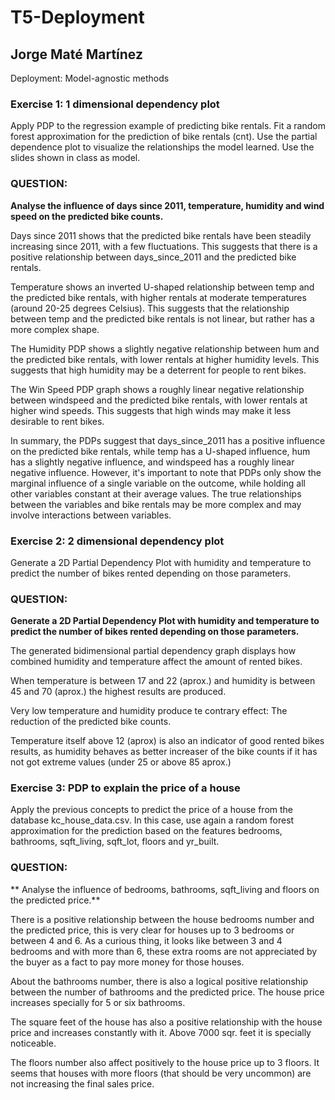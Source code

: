 # T5-Deployment
## Jorge Maté Martínez
Deployment: Model-agnostic methods

### Exercise 1: 1 dimensional dependency plot
Apply PDP to the regression example of predicting bike rentals. Fit a random forest approximation for the prediction of bike rentals (cnt). Use the partial dependence plot to visualize the relationships the model learned. Use the slides shown in class as model.  

### QUESTION:
**Analyse the influence of days since 2011, temperature, humidity and wind speed on the predicted bike counts.**

Days since 2011 shows that the predicted bike rentals have been steadily increasing since 2011, with a few fluctuations. This suggests that there is a positive relationship between days_since_2011 and the predicted bike rentals.

Temperature shows an inverted U-shaped relationship between temp and the predicted bike rentals, with higher rentals at moderate temperatures (around 20-25 degrees Celsius). This suggests that the relationship between temp and the predicted bike rentals is not linear, but rather has a more complex shape.

The Humidity PDP shows a slightly negative relationship between hum and the predicted bike rentals, with lower rentals at higher humidity levels. This suggests that high humidity may be a deterrent for people to rent bikes.

The Win Speed PDP graph shows a roughly linear negative relationship between windspeed and the predicted bike rentals, with lower rentals at higher wind speeds. This suggests that high winds may make it less desirable to rent bikes.

In summary, the PDPs suggest that days_since_2011 has a positive influence on the predicted bike rentals, while temp has a U-shaped influence, hum has a slightly negative influence, and windspeed has a roughly linear negative influence. However, it's important to note that PDPs only show the marginal influence of a single variable on the outcome, while holding all other variables constant at their average values. The true relationships between the variables and bike rentals may be more complex and may involve interactions between variables.



### Exercise 2: 2 dimensional dependency plot
Generate a 2D Partial Dependency Plot with humidity and temperature to predict the number of bikes rented depending on those parameters.

### QUESTION:
**Generate a 2D Partial Dependency Plot with humidity and temperature to predict the number of bikes rented depending on those parameters.**

The generated bidimensional partial dependency graph displays how combined humidity and temperature affect the amount of rented bikes. 

When temperature is between 17 and 22 (aprox.) and humidity is between 45 and 70 (aprox.) the highest results are produced.

Very low temperature and humidity produce te contrary effect: The reduction of the predicted bike counts.

Temperature itself above 12 (aprox) is also an indicator of good rented bikes results, as humidity behaves as better increaser of the bike counts if it has not got extreme values (under 25 or above 85 aprox.)



### Exercise 3: PDP to explain the price of a house
Apply the previous concepts to predict the price of a house from the database kc_house_data.csv. In this case, use again a random forest approximation for the prediction based on the features bedrooms, bathrooms, sqft_living, sqft_lot, floors and yr_built.

### QUESTION:
** Analyse the influence of bedrooms, bathrooms, sqft_living and floors on the predicted price.**

There is a positive relationship between the house bedrooms number and the predicted price, this is very clear for houses up to 3 bedrooms or between 4 and 6. As a curious thing, it looks like between 3 and 4 bedrooms and with more than 6, these extra rooms are not appreciated by the buyer as a fact to pay more money for those houses. 

About the bathrooms number, there is also a logical positive relationship between the number of bathrooms and the predicted price. The house price increases specially for 5 or six bathrooms.

The square feet of the house has also a positive relationship with the house price and increases constantly with it. Above 7000 sqr. feet it is specially noticeable.

The floors number also affect positively to the house price up to 3 floors. It seems that houses with more floors (that should be very uncommon) are not increasing the final sales price.











